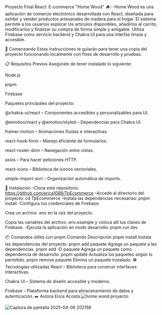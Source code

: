 
Proyecto Final React: E-commerce "Home Wood" 🪵✨
Home Wood es una aplicación de comercio electrónico desarrollada con React, diseñada para exhibir y vender productos artesanales de madera para el hogar. El sistema permite a los usuarios explorar los artículos disponibles, añadirlos al carrito, modificarlos y finalizar su compra de forma simple y amigable. Utiliza Firebase como servicio backend y Chakra UI para una interfaz limpia y accesible.

🚀 Comenzando
Estas instrucciones te guiarán para tener una copia del proyecto funcionando localmente con fines de desarrollo y pruebas.

📋 Requisitos Previos
Asegúrate de tener instalado lo siguiente:

Node.js

pnpm

Firebase

Paquetes principales del proyecto:

@chakra-ui/react – Componentes accesibles y personalizables para UI.

@emotion/react y @emotion/styled – Dependencias para Chakra UI.

framer-motion – Animaciones fluidas e interactivas.

react-hook-form – Manejo eficiente de formularios.

react-router-dom – Navegación entre vistas.

axios – Para hacer peticiones HTTP.

react-icons – Biblioteca de íconos vectoriales.

simple-import-sort – Organización automática de imports.

 🔧 Instalación
-Clona este repositorio: https://github.com/erica1088/TpEcommerce
-Accede al directorio del proyecto: cd TpEcommerce
-Instala las dependencias necesarias: pnpm install 
-Configura tus credenciales de Firebase:

Crea un archivo .env en la raíz del proyecto.

Copia las variables del archivo .env.example y coloca allí tus claves de Firebase.
-Ejecuta la aplicación en modo desarrollo:
pnpm run dev

📦 Comandos útiles con pnpm
Comando	Descripción
pnpm install	Instala las dependencias del proyecto.
pnpm add paquete	Agrega un paquete a las dependencias.
pnpm add -D paquete	Agrega un paquete como dependencia de desarrollo.
pnpm update	Actualiza los paquetes según lo permitido.
pnpm remove paquete	Elimina un paquete instalado. 
🛠️ Tecnologías utilizadas
React – Biblioteca para construir interfaces interactivas.

Chakra UI – Sistema de diseño accesible y moderno.

Firebase – Plataforma backend para almacenamiento de datos y autenticación.
✒️ Autora  Erica Acosta
![home wood proyecto](https://github.com/user-attachments/assets/4e7ffdb0-04ce-4835-a938-5245f0ba9ace)

![Captura de pantalla 2025-04-06 202156](https://github.com/user-attachments/assets/82436c69-783d-472a-8593-ba4199ed8ff5)






